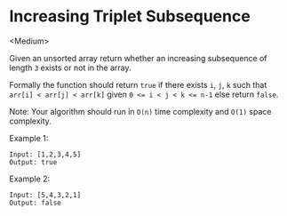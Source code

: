 # Increasing Triplet Subsequence

\<Medium>

Given an unsorted array return whether an increasing subsequence of length `3`
exists or not in the array.

Formally the function should return `true` if there exists `i`, `j`, `k` such
that `arr[i] < arr[j] < arr[k]` given `0 <= i < j < k <= n-1` else return `false`.

Note: Your algorithm should run in `O(n)` time complexity and `O(1)` space
complexity.

Example 1:

```
Input: [1,2,3,4,5]
Output: true
```

Example 2:

```
Input: [5,4,3,2,1]
Output: false
```
